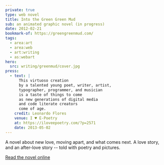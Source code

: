```yaml
---
private: true
type: web novel
title: Into the Green Green Mud
sub: an animated graphic novel (in progress)
date: 2012-02-21
bookmark-of: https://greengreenmud.com/
tags:
  - area:art
  - area:web
  - art:writing
  - as:webart
hero:
  src: writing/greenmud/cover.jpg
press:
  - text: |
      This virtuoso creation
      by a talented young poet, writer, artist,
      typographer, programmer, and musician
      is a taste of things to come
      as new generations of digital media
      and code literate creators
      come of age.
    credit: Leonardo Flores
    venue: I ♥ E-Poetry
    at: https://iloveepoetry.com/?p=2571
    date: 2013-05-02
---
```


A novel about new love,
moving apart,
and what comes next.
A love story, and an after-love story --
told with poetry and pictures.

<!-- intro -->

[Read the novel online](https://greengreenmud.com/)

<figure
  webc:is="press-quotes"
  :@from-data="press"
></figure>
